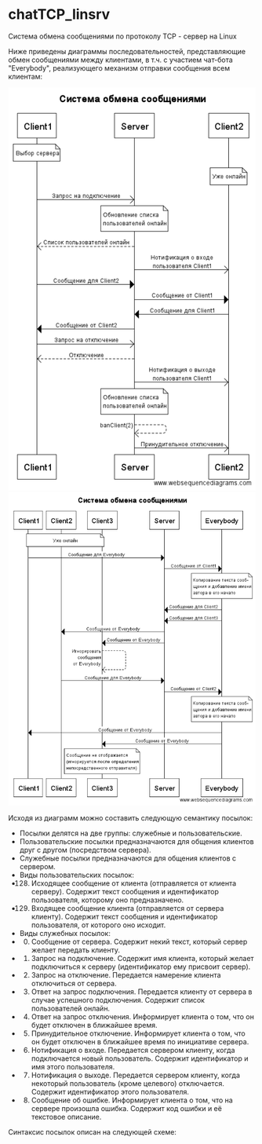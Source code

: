 # chatTCP_linsrv
Система обмена сообщениями по протоколу TCP - сервер на Linux

Ниже приведены диаграммы последовательностей, представляющие обмен сообщениями между клиентами, в т.ч. с участием чат-бота "Everybody", реализующего механизм отправки сообщения всем клиентам:

![Обмен сообщениями между клиентами](./ChatSeqDiag.png)
![Обмен сообщениями с участием чат-бота для отправки всем](./ChatBotSeqDiag.png)

Исходя из диаграмм можно составить следующую семантику посылок:

- Посылки делятся на две группы: служебные и пользовательские.
- Пользовательские посылки предназначаются для общения клиентов друг с другом (посредством сервера).
- Служебные посылки предназначаются для общения клиентов с сервером.
- Виды пользовательских посылок:
 - 128. Исходящее сообщение от клиента (отправляется от клиента серверу). Содержит текст сообщения и идентификатор пользователя, которому оно предназначено.
 - 129. Входящее сообщение клиента (отправляется от сервера клиенту). Содержит текст сообщения и идентификатор пользователя, от которого оно исходит.
- Виды служебных посылок:
 - 0. Сообщение от сервера. Содержит некий текст, который сервер желает передать клиенту.
 - 1. Запрос на подключение. Содержит имя клиента, который желает подключиться к серверу (идентификатор ему присвоит сервер).
 - 2. Запрос на отключение. Передается намерение клиента отключиться от сервера.
 - 3. Ответ на запрос подключения. Передается клиенту от сервера в случае успешного подключения. Содержит список пользователей онлайн.
 - 4. Ответ на запрос отключения. Информирует клиента о том, что он будет отключен в ближайшее время.
 - 5. Принудительное отключение. Информирует клиента о том, что он будет отключен в ближайшее время по инициативе сервера.
 - 6. Нотификация о входе. Передается сервером клиенту, когда подключается новый пользователь. Содержит идентификатор и имя этого пользователя.
 - 7. Нотификация о выходе. Передается сервером клиенту, когда некоторый пользователь (кроме целевого) отключается. Содержит идентификатор этого пользователя.
 - 8. Сообщение об ошибке. Информирует клиента о том, что на сервере произошла ошибка. Содержит код ошибки и её текстовое описание.

Синтаксис посылок описан на следующей схеме:
